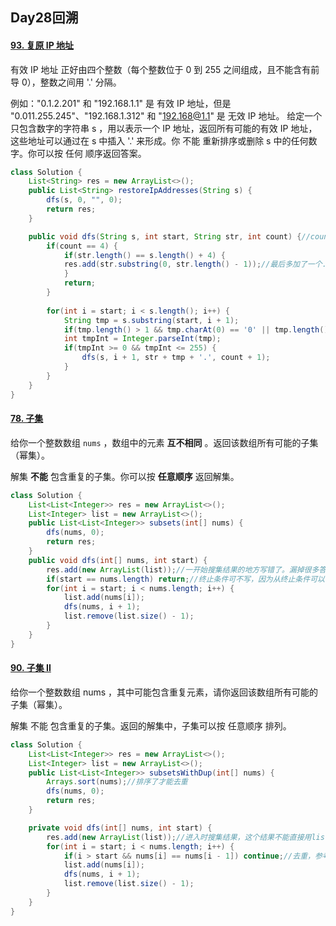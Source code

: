 ## Day28回溯

#### [93. 复原 IP 地址](https://leetcode.cn/problems/restore-ip-addresses/)

有效 IP 地址 正好由四个整数（每个整数位于 0 到 255 之间组成，且不能含有前导 0），整数之间用 '.' 分隔。

例如："0.1.2.201" 和 "192.168.1.1" 是 有效 IP 地址，但是 "0.011.255.245"、"192.168.1.312" 和 "192.168@1.1" 是 无效 IP 地址。
给定一个只包含数字的字符串 s ，用以表示一个 IP 地址，返回所有可能的有效 IP 地址，这些地址可以通过在 s 中插入 '.' 来形成。你 不能 重新排序或删除 s 中的任何数字。你可以按 任何 顺序返回答案。

```java
class Solution {
    List<String> res = new ArrayList<>();
    public List<String> restoreIpAddresses(String s) {
        dfs(s, 0, "", 0);
        return res;
    }

    public void dfs(String s, int start, String str, int count) {//count用来计算拼接次数
        if(count == 4) {
            if(str.length() == s.length() + 4) {
            res.add(str.substring(0, str.length() - 1));//最后多加了一个.需要删除
            }
            return;
        }
        
        for(int i = start; i < s.length(); i++) {
            String tmp = s.substring(start, i + 1);
            if(tmp.length() > 1 && tmp.charAt(0) == '0' || tmp.length() > 3) break;//不符合条件：一位以上数字第一个是0或者大于三位数。因为如果不提前把三位数去掉的话，后面string转int会超出范围，而且本身剪枝也能提高效率。如果不加这个条件下面就要用long
            int tmpInt = Integer.parseInt(tmp);
            if(tmpInt >= 0 && tmpInt <= 255) {
                dfs(s, i + 1, str + tmp + '.', count + 1);
            }
        }
    }
}
```

#### [78. 子集](https://leetcode.cn/problems/subsets/)

给你一个整数数组 `nums` ，数组中的元素 **互不相同** 。返回该数组所有可能的子集（幂集）。

解集 **不能** 包含重复的子集。你可以按 **任意顺序** 返回解集。

```java
class Solution {
    List<List<Integer>> res = new ArrayList<>();
    List<Integer> list = new ArrayList<>();
    public List<List<Integer>> subsets(int[] nums) {
        dfs(nums, 0);
        return res;
    }
    public void dfs(int[] nums, int start) {
        res.add(new ArrayList(list));//一开始搜集结果的地方写错了。漏掉很多答案。因为进入当前递归即可搜集答案，否则最后一层的时候刚进入就终止了，无法搜集到该层的结果。
        if(start == nums.length) return;//终止条件可不写，因为从终止条件可以看出已不满足for循环条件
        for(int i = start; i < nums.length; i++) {
            list.add(nums[i]);
            dfs(nums, i + 1);
            list.remove(list.size() - 1);
        }
    }
}
```

#### [90. 子集 II](https://leetcode.cn/problems/subsets-ii/)

给你一个整数数组 nums ，其中可能包含重复元素，请你返回该数组所有可能的子集（幂集）。

解集 不能 包含重复的子集。返回的解集中，子集可以按 任意顺序 排列。

```java
class Solution {
    List<List<Integer>> res = new ArrayList<>();
    List<Integer> list = new ArrayList<>();
    public List<List<Integer>> subsetsWithDup(int[] nums) {
        Arrays.sort(nums);//排序了才能去重
        dfs(nums, 0);
        return res;  
    }

    private void dfs(int[] nums, int start) {
        res.add(new ArrayList(list));//进入时搜集结果，这个结果不能直接用list，因为引用类型存进去会一直随着递归改变
        for(int i = start; i < nums.length; i++) {
            if(i > start && nums[i] == nums[i - 1]) continue;//去重，参考40.组合总和II，横向去重，纵向不去重.要用continue不能用break，因为这个不是剪枝，只是去掉重复选项，重复元素后面仍有结果集
            list.add(nums[i]);
            dfs(nums, i + 1);
            list.remove(list.size() - 1);
        }
    }
}
```

